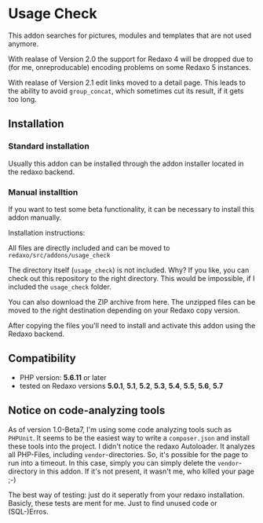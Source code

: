 # Usage Check

This addon searches for pictures, modules and templates that are not used anymore.

With realase of Version 2.0 the support for Redaxo 4 will be dropped due to (for me, onreproducable) encoding problems
on some Redaxo 5 instances.

With realase of Version 2.1 edit links moved to a detail page. This leads to the ability to avoid `group_concat`, which
sometimes cut its result, if it gets too long.

## Installation

### Standard installation
Usually this addon can be installed through the addon installer located in the redaxo backend.

### Manual installtion
If you want to test some beta functionality, it can be necessary to install this addon manually.

Installation instructions:

All files are directly included and can be moved to `redaxo/src/addons/usage_check`

The directory itself (`usage_check`) is not included.
Why? If you like, you can check out this repository to the right directory. This
would be impossible, if I included the `usage_check` folder.

You can also download the ZIP archive from here. The unzipped files can be moved to the right destination depending on
your Redaxo copy version.

After copying the files you'll need to install and activate this addon using the Redaxo backend.

## Compatibility
- PHP version: __5.6.11__ or later
- tested on Redaxo versions __5.0.1__, __5.1__, __5.2__,  __5.3__,  __5.4__,  __5.5__,  __5.6__,  __5.7__

## Notice on code-analyzing tools
As of version 1.0-Beta7, I'm using some code analyzing tools such as `PHPUnit`.
It seems to be the easiest way to write a `composer.json` and install these tools into the project. I didn't notice the
redaxo Autoloader. It analyzes all PHP-Files, including `vendor`-directories. So, it's possible for the page to run into
a timeout. In this case, simply you can simply delete the `vendor`-directory in this addon. If it's not present, it
wasn't me, who killed your page ;-)

The best way of testing: just do it seperatly from your redaxo installation. Basicly, these tests are ment for me. Just
to find unused code or (SQL-)Erros.
